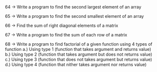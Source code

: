 64 -> Write a program to find the second largest element of an array

65 -> Write a program to find the second smallest element of an array

66 -> Find the sum of right diagonal elements of a matrix 

67 -> Write a program to find the sum of each row of a matrix

68 -> Write a program to find factorial of a given function using 4 types of function
        a.) Using type 1 (function that takes argument and returns value)
        b.) Using type 2 (function that takes argument but does not returns value)
        c.) Using type 3 (function that does not takes argument but returns value)
        d.) Using type 4 (function that nither takes argument nor returns value)

